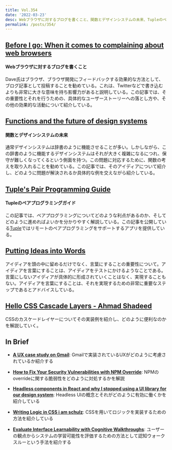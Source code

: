 ```yaml
---
title: Vol.354
date: '2022-03-23'
desc: Webブラウザに対するブログを書くこと、関数とデザインシステムの未来、Tupleのペアプログラミングガイド、ほか計10リンク
permalink: /posts/354/
---
```


## [Before I go: When it comes to complaining about web browsers](https://daverupert.com/2022/02/complaining-about-web-browsers/)
#### Webブラウザに対するブログを書くこと

Dave氏はブラウザ、ブラウザ開発にフィードバックする効果的な方法として、ブログ記事として投稿することを勧めている。これは、Twitterなどで書き込むよりも非常に大きな意味を持ち影響力があると説明している。この記事では、その重要性とそれを行うための、具体的なユーザーストーリーへの落とし方や、その他の効果的な活動について紹介している。

## [Functions and the future of design systems](https://matthewstrom.com/writing/functions-in-design-systems/)
#### 関数とデザインシステムの未来

通常デザインシステムは辞書のように機能させることが多い。しかしながら、この辞書のように機能するデザインシステムはそれが大きく複雑になるにつれ、保守が難しくなってくるという側面を持つ。この問題に対応するために、関数の考えを取り入れることを勧めている。この記事では、そのアイディアについて紹介し、どのように問題が解決されるか具体的な例を交えながら紹介している。

## [Tuple's Pair Programming Guide](https://tuple.app/pair-programming-guide/)
#### Tupleのペアプログラミングガイド

この記事では、ペアプログラミングについてどのような利点があるのか、そしてどのように進めればよいかを分かりやすく解説している。この記事を公開している[Tuple](https://tuple.app/)ではリモートのペアプログラミングをサポートするアプリを提供している。

## [Putting Ideas into Words](http://paulgraham.com/words.html)

アイディアを頭の中に留めるだけでなく、言葉にすることの重要性について。アイディアを言葉にすることは、アイディアをテストにかけるようなことである。言葉にしないアイディアが具体的に形成されていくことはなく、実現することもない。アイディアを言葉にすることは、それを実現するための非常に重要なステップであるとアドバイスしている。

## [Hello CSS Cascade Layers - Ahmad Shadeed](https://ishadeed.com/article/cascade-layers/)

CSSのカスケードレイヤーについてその実装例を紹介し、どのように便利なのかを解説していく。


## In Brief

- **[A UX case study on Gmail](https://builtformars.com/case-studies/gmail)**: Gmailで実装されているUXがどのように考慮されているか紹介する

- **[How to Fix Your Security Vulnerabilities with NPM Override](https://medium.com/microsoftazure/how-to-fix-your-security-vulnerabilities-with-npm-override-c4b5be0ab4f6)**: NPMのoverrideに関する脆弱性をどのように対処するかを解説

- **[Headless components in React and why I stopped using a UI library for our design system](https://medium.com/@nirbenyair/headless-components-in-react-and-why-i-stopped-using-ui-libraries-a8208197c268)**: Headless UIの概念とそれがどのように有効に働くかを紹介している

- **[Writing Logic in CSS  i am schulz](https://iamschulz.com/writing-logic-in-css/)**: CSSを用いてロジックを実装するための方法を紹介している

- **[Evaluate Interface Learnability with Cognitive Walkthroughs](https://www.nngroup.com/articles/cognitive-walkthroughs/)**: ユーザーの観点からシステムの学習可能性を評価するための方法として認知ウォークスルーという手法を紹介する
